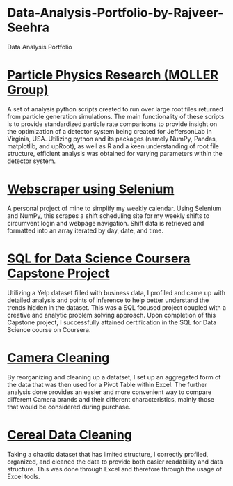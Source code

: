 # Data-Analysis-Portfolio-by-Rajveer-Seehra
Data Analysis Portfolio 


# [Particle Physics Research (MOLLER Group)](https://github.com/rjseehra/generatoranalysis)
A set of analysis python scripts created to run over large root files returned from particle generation simulations. The main functionality of these scripts is to provide standardized particle rate comparisons to provide insight on the optimization of a detector system being created for JeffersonLab in Virginia, USA. Utilizing python and its packages (namely NumPy, Pandas, matplotlib, and upRoot), as well as R and a keen understanding of root file structure, efficient analysis was obtained for varying parameters within the detector system. 

# [Webscraper using Selenium](https://github.com/rjseehra/webscrapingwithselenium)
A personal project of mine to simplify my weekly calendar. Using Selenium and NumPy, this scrapes a shift scheduling site for my weekly shifts to circumvent login and webpage navigation. Shift data is retrieved and formatted into an array iterated by day, date, and time. 

# [SQL for Data Science Coursera Capstone Project](https://github.com/rjseehra/SQL_for_Data_Science)
Utilizing a Yelp dataset filled with business data, I profiled and came up with detailed analysis and points of inference to help better understand the trends hidden in the dataset. This was a SQL focused project coupled with a creative and analytic problem solving approach. Upon completion of this Capstone project, I successfully attained certification in the SQL for Data Science course on Coursera. 

# [Camera Cleaning](https://github.com/rjseehra/CameraCleaning)
By reorganizing and cleaning up a datatset, I set up an aggregated form of the data that was then used for a Pivot Table within Excel. The further analysis done provides an easier and more convenient way to compare different Camera brands and their different characteristics, mainly those that would be considered during purchase. 

# [Cereal Data Cleaning](https://github.com/rjseehra/Cereal_Data_Cleaning)
Taking a chaotic dataset that has limited structure, I correctly profiled, organized, and cleaned the data to provide both easier readability and data structure. This was done through Excel and therefore through the usage of Excel tools. 
